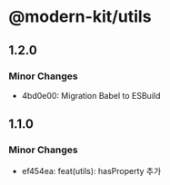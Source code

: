 # @modern-kit/utils

## 1.2.0

### Minor Changes

- 4bd0e00: Migration Babel to ESBuild

## 1.1.0

### Minor Changes

- ef454ea: feat(utils): hasProperty 추가
